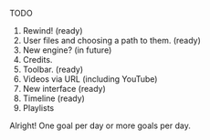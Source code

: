 TODO
1. Rewind! (ready)
2. User files and choosing a path to them. (ready)
3. New engine? (in future)
4. Credits.
5. Toolbar. (ready)
6. Videos via URL (including YouTube)
7. New interface (ready)
8. Timeline (ready)
9. Playlists

Alright! One goal per day or more goals per day.

